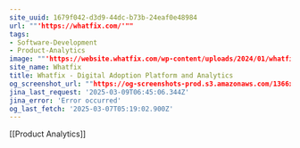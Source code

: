 ```yaml
---
site_uuid: 1679f042-d3d9-44dc-b73b-24eaf0e48984
url: ""'https://whatfix.com/'""
tags:
- Software-Development
- Product-Analytics
image: ""'https://website.whatfix.com/wp-content/uploads/2024/01/whatfix.png'""
site_name: Whatfix
title: Whatfix - Digital Adoption Platform and Analytics
og_screenshot_url: ""https://og-screenshots-prod.s3.amazonaws.com/1366x768/80/false/fb669194189cb4fca94ae54b36eb199b3333ff444116ef1613a68a90532efc3a.jpeg""
jina_last_request: '2025-03-09T06:45:06.344Z'
jina_error: 'Error occurred'
og_last_fetch: '2025-03-07T05:19:02.900Z'
---
```

[[Product Analytics]]
